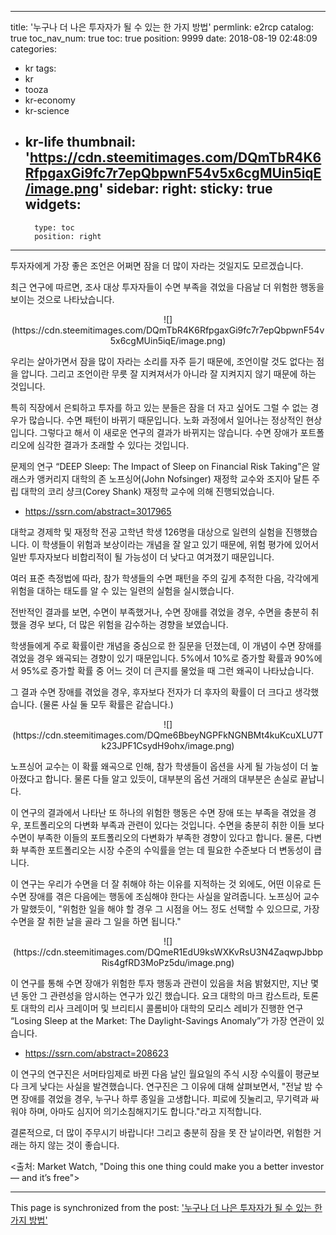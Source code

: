 
---
title: '누구나 더 나은 투자자가 될 수 있는 한 가지 방법'
permlink: e2rcp
catalog: true
toc_nav_num: true
toc: true
position: 9999
date: 2018-08-19 02:48:09
categories:
- kr
tags:
- kr
- tooza
- kr-economy
- kr-science
- kr-life
thumbnail: 'https://cdn.steemitimages.com/DQmTbR4K6RfpgaxGi9fc7r7epQbpwnF54v5x6cgMUin5iqE/image.png'
sidebar:
    right:
        sticky: true
widgets:
    -
        type: toc
        position: right
---


투자자에게 가장 좋은 조언은 어쩌면 잠을 더 많이 자라는 것일지도 모르겠습니다. 

최근 연구에 따르면, 조사 대상 투자자들이 수면 부족을 겪었을 다음날 더 위험한 행동을 보이는 것으로 나타났습니다.  

<center>
![](https://cdn.steemitimages.com/DQmTbR4K6RfpgaxGi9fc7r7epQbpwnF54v5x6cgMUin5iqE/image.png)
</center>

우리는 살아가면서 잠을 많이 자라는 소리를 자주 듣기 때문에, 조언이랄 것도 없다는 점을 압니다.  그리고 조언이란 무릇 잘 지켜져서가 아니라 잘 지켜지지 않기 때문에 하는 것입니다.  

특히 직장에서 은퇴하고 투자를 하고 있는 분들은 잠을 더 자고 싶어도 그럴 수 없는 경우가 많습니다. 수면 패턴이 바뀌기 때문입니다. 노화 과정에서 일어나는 정상적인 현상입니다. 그렇다고 해서 이 새로운 연구의 결과가 바뀌지는 않습니다. 수면 장애가  포트폴리오에 심각한 결과가 초래할 수 있다는 것입니다. 

문제의 연구 “DEEP Sleep: The Impact of Sleep on Financial Risk Taking”은 알래스카 앵커리지 대학의 존  노프싱어(John Nofsinger) 재정학 교수와 조지아 달튼 주립 대학의 코리 샹크(Corey Shank) 재정학 교수에 의해 진행되었습니다. 
- https://ssrn.com/abstract=3017965 

대학교 경제학 및 재정학 전공 고학년 학생 126명을 대상으로 일련의 실험을 진행했습니다. 이 학생들이 위험과 보상이라는 개념을 잘 알고 있기 때문에, 위험 평가에 있어서 일반 투자자보다 비합리적이 될 가능성이 더 낮다고 여겨졌기 때문입니다.  

여러 표준 측정법에 따라, 참가 학생들의 수면 패턴을 주의 깊게 추적한 다음, 각각에게 위험을 대하는 태도를 알 수 있는 일련의 실험을 실시했습니다. 

전반적인 결과를 보면, 수면이 부족했거나, 수면 장애를 겪었을 경우, 수면을 충분히 취했을 경우 보다, 더 많은 위험을 감수하는 경향을 보였습니다.  

학생들에게 주로 확률이란 개념을 중심으로 한 질문을 던졌는데, 이 개념이 수면 장애를 겪었을 경우 왜곡되는 경향이 있기 때문입니다. 5%에서 10%로 증가할 확률과 90%에서 95%로 증가할 확률 중 어느 것이 더 큰지를 물었을 때 그런 왜곡이 나타났습니다.  

그 결과 수면 장애를 겪었을 경우,  후자보다 전자가 더 후자의 확률이 더 크다고 생각했습니다. (물론 사실 둘 모두 확률은 같습니다.) 

<center>
![](https://cdn.steemitimages.com/DQme6BbeyNGPFkNGNBMt4kuKcuXLU7Tk23JPF1CsydH9ohx/image.png)
</center>

노프싱어 교수는 이 확률 왜곡으로 인해, 참가 학생들이 옵션을 사게 될 가능성이 더 높아졌다고 합니다. 물론 다들 알고 있듯이, 대부분의 옵션 거래의 대부분은 손실로 끝납니다. 

이 연구의 결과에서 나타난 또 하나의 위험한 행동은 수면 장애 또는 부족을 겪었을 경우, 포트폴리오의 다변화 부족과 관련이 있다는 것입니다. 수면을 충분히 취한 이들 보다 수면이 부족한 이들의 포트폴리오의 다변화가 부족한 경향이 있다고 합니다. 물론, 다변화 부족한 포트폴리오는  시장 수준의 수익률을 얻는 데 필요한 수준보다 더 변동성이 큽니다. 

이 연구는 우리가 수면을 더 잘 취해야 하는 이유를 지적하는 것 외에도, 어떤 이유로 든 수면 장애를 겪은 다음에는 행동에 조심해야 한다는 사실을 알려줍니다. 노프싱어 교수가 말했듯이, "위험한 일을 해야 할 경우 그 시점을 어느 정도 선택할 수 있으므로, 가장 수면을 잘 취한 날을 골라 그 일을 하면 됩니다." 

<center>
![](https://cdn.steemitimages.com/DQmeR1EdU9ksWXKvRsU3N4ZaqwpJbbpRis4gfRD3MoPz5du/image.png)
</center>

이 연구를 통해 수면 장애가 위험한 투자 행동과 관련이 있음을 처음 밝혔지만, 지난 몇 년 동안 그 관련성을 암시하는 연구가 있긴 했습니다. 요크 대학의 마크 캄스트라, 토론토 대학의 리사 크레이머 및 브리티시 콜롬비아 대학의 모리스 레비가 진행한 연구 “Losing Sleep at the Market: The Daylight-Savings Anomaly”가 가장 연관이 있습니다.  
- https://ssrn.com/abstract=208623 

이 연구의 연구진은 서머타임제로 바뀐 다음 날인 월요일의 주식 시장 수익률이 평균보다 크게 낮다는 사실을 발견했습니다. 연구진은 그 이유에 대해 살펴보면서, "전날 밤 수면 장애를 겪었을 경우, 누구나 하루 종일을 고생합니다. 피로에 짓눌리고, 무기력과 싸워야 하며, 아마도 심지어 의기소침해지기도 합니다."라고 지적합니다. 

결론적으로, 더 많이 주무시기 바랍니다! 그리고 충분히 잠을 못 잔 날이라면, 위험한 거래는 하지 않는 것이 좋습니다. 

<출처: Market Watch, "Doing this one thing could make you a better investor — and it’s free">

- - -

This page is synchronized from the post: ['누구나 더 나은 투자자가 될 수 있는 한 가지 방법'](https://steemit.com/@pius.pius/e2rcp)
